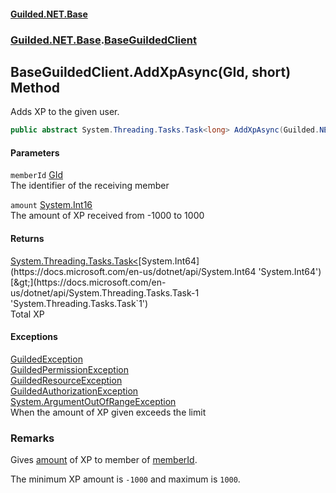 
#### [Guilded.NET.Base](Guilded_NET_Base 'Guilded_NET_Base')
### [Guilded.NET.Base](Guilded_NET_Base#Guilded_NET_Base 'Guilded.NET.Base').[BaseGuildedClient](BaseGuildedClient 'Guilded.NET.Base.BaseGuildedClient')
## BaseGuildedClient.AddXpAsync(GId, short) Method
Adds XP to the given user.  
```csharp
public abstract System.Threading.Tasks.Task<long> AddXpAsync(Guilded.NET.Base.GId memberId, short amount);
```

#### Parameters
<a name='Guilded_NET_Base_BaseGuildedClient_AddXpAsync(Guilded_NET_Base_GId_short)_memberId'></a>
`memberId` [GId](GId 'Guilded.NET.Base.GId')  
The identifier of the receiving member
  
<a name='Guilded_NET_Base_BaseGuildedClient_AddXpAsync(Guilded_NET_Base_GId_short)_amount'></a>
`amount` [System.Int16](https://docs.microsoft.com/en-us/dotnet/api/System.Int16 'System.Int16')  
The amount of XP received from -1000 to 1000
  

#### Returns
[System.Threading.Tasks.Task&lt;](https://docs.microsoft.com/en-us/dotnet/api/System.Threading.Tasks.Task-1 'System.Threading.Tasks.Task`1')[System.Int64](https://docs.microsoft.com/en-us/dotnet/api/System.Int64 'System.Int64')[&gt;](https://docs.microsoft.com/en-us/dotnet/api/System.Threading.Tasks.Task-1 'System.Threading.Tasks.Task`1')  
Total XP

#### Exceptions
[GuildedException](GuildedException 'Guilded.NET.Base.GuildedException')  
[GuildedPermissionException](GuildedPermissionException 'Guilded.NET.Base.GuildedPermissionException')  
[GuildedResourceException](GuildedResourceException 'Guilded.NET.Base.GuildedResourceException')  
[GuildedAuthorizationException](GuildedAuthorizationException 'Guilded.NET.Base.GuildedAuthorizationException')  
[System.ArgumentOutOfRangeException](https://docs.microsoft.com/en-us/dotnet/api/System.ArgumentOutOfRangeException 'System.ArgumentOutOfRangeException')  
When the amount of XP given exceeds the limit
### Remarks
Gives [amount](BaseGuildedClient_AddXpAsync(GId_short)#Guilded_NET_Base_BaseGuildedClient_AddXpAsync(Guilded_NET_Base_GId_short)_amount 'Guilded.NET.Base.BaseGuildedClient.AddXpAsync(Guilded.NET.Base.GId, short).amount') of XP to member of [memberId](BaseGuildedClient_AddXpAsync(GId_short)#Guilded_NET_Base_BaseGuildedClient_AddXpAsync(Guilded_NET_Base_GId_short)_memberId 'Guilded.NET.Base.BaseGuildedClient.AddXpAsync(Guilded.NET.Base.GId, short).memberId').



The minimum XP amount is `-1000` and maximum is `1000`.

